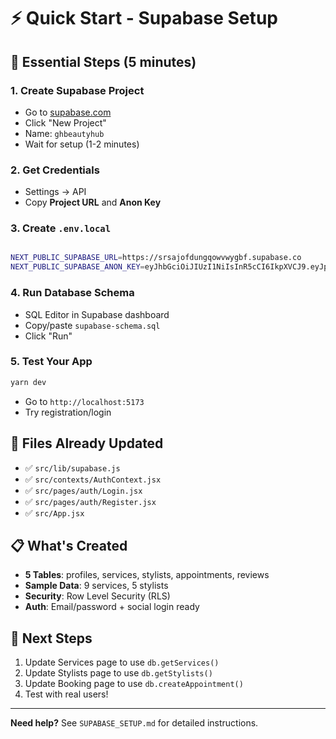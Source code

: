 # ⚡ Quick Start - Supabase Setup

## 🚀 Essential Steps (5 minutes)

### 1. Create Supabase Project
- Go to [supabase.com](https://supabase.com)
- Click "New Project"
- Name: `ghbeautyhub`
- Wait for setup (1-2 minutes)

### 2. Get Credentials
- Settings → API
- Copy **Project URL** and **Anon Key**

### 3. Create `.env.local`
```bash

NEXT_PUBLIC_SUPABASE_URL=https://srsajofdungqowvwygbf.supabase.co
NEXT_PUBLIC_SUPABASE_ANON_KEY=eyJhbGciOiJIUzI1NiIsInR5cCI6IkpXVCJ9.eyJpc3MiOiJzdXBhYmFzZSIsInJlZiI6InNyc2Fqb2ZkdW5ncW93dnd5Z2JmIiwicm9sZSI6ImFub24iLCJpYXQiOjE3NTQ1MjA0NjEsImV4cCI6MjA3MDA5NjQ2MX0.vvA5ZxBQzFxK5KikxFXC_61NvSdGDh5Y3klO6Dqbv5E

```

### 4. Run Database Schema
- SQL Editor in Supabase dashboard
- Copy/paste `supabase-schema.sql`
- Click "Run"

### 5. Test Your App
```bash
yarn dev
```
- Go to `http://localhost:5173`
- Try registration/login

## 🔧 Files Already Updated
- ✅ `src/lib/supabase.js`
- ✅ `src/contexts/AuthContext.jsx`
- ✅ `src/pages/auth/Login.jsx`
- ✅ `src/pages/auth/Register.jsx`
- ✅ `src/App.jsx`

## 📋 What's Created
- **5 Tables**: profiles, services, stylists, appointments, reviews
- **Sample Data**: 9 services, 5 stylists
- **Security**: Row Level Security (RLS)
- **Auth**: Email/password + social login ready

## 🎯 Next Steps
1. Update Services page to use `db.getServices()`
2. Update Stylists page to use `db.getStylists()`
3. Update Booking page to use `db.createAppointment()`
4. Test with real users!

---
**Need help?** See `SUPABASE_SETUP.md` for detailed instructions. 